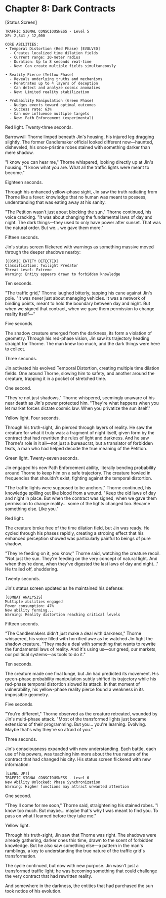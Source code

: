 # Chapter 8: Dark Contracts

[Status Screen]

```
TRAFFIC SIGNAL CONSCIOUSNESS - Level 5
XP: 2,341 / 12,000

CORE ABILITIES:
• Temporal Distortion (Red Phase) [EVOLVED]
  - Creates localized time dilation fields
  - Current range: 20-meter radius
  - Duration: Up to 8 seconds real-time
  - New: Can create multiple fields simultaneously

• Reality Pierce (Yellow Phase)
  - Reveals underlying truths and mechanisms
  - Penetrates up to 4 layers of deception
  - Can detect and analyze cosmic anomalies
  - New: Limited reality stabilization

• Probability Manipulation (Green Phase)
  - Nudges events toward optimal outcomes
  - Success rate: 63%
  - Can now influence multiple targets
  - New: Path Enforcement (experimental)
```

Red light. Twenty-three seconds.

Barrowwill Thorne limped beneath Jin's housing, his injured leg dragging slightly. The former Candlemaker official looked different now—haunted, disheveled, his once-pristine robes stained with something darker than mere shadow.

"I know you can hear me," Thorne whispered, looking directly up at Jin's housing. "I know what you are. What all the traffic lights were meant to become."

Eighteen seconds.

Through his enhanced yellow-phase sight, Jin saw the truth radiating from Thorne like a fever: knowledge that no human was meant to possess, understanding that was eating away at his sanity.

"The Petition wasn't just about blocking the sun," Thorne continued, his voice cracking. "It was about changing the fundamental laws of day and night. The dark things—they used to only have power after sunset. That was the natural order. But we... we gave them more."

Fifteen seconds.

Jin's status screen flickered with warnings as something massive moved through the deeper shadows nearby:

```
[COSMIC ENTITY DETECTED]
Classification: Twilight Predator
Threat Level: Extreme
Warning: Entity appears drawn to forbidden knowledge
```

Ten seconds.

"The traffic grid," Thorne laughed bitterly, tapping his cane against Jin's pole. "It was never just about managing vehicles. It was a network of binding points, meant to hold the boundary between day and night. But when we signed that contract, when we gave them permission to change reality itself—"

Five seconds.

The shadow creature emerged from the darkness, its form a violation of geometry. Through his red-phase vision, Jin saw its trajectory heading straight for Thorne. The man knew too much, and the dark things were here to collect.

Three seconds.

Jin activated his evolved Temporal Distortion, creating multiple time dilation fields. One around Thorne, slowing him to safety, and another around the creature, trapping it in a pocket of stretched time.

One second.

"They're not just shadows," Thorne whispered, seemingly unaware of his near death as Jin's power protected him. "They're what happens when you let market forces dictate cosmic law. When you privatize the sun itself."

Yellow light. Four seconds.

Through his truth-sight, Jin pierced through layers of reality. He saw the creature for what it truly was: a fragment of night itself, given form by the contract that had rewritten the rules of light and darkness. And he saw Thorne's role in it all—not just a bureaucrat, but a translator of forbidden texts, a man who had helped decode the true meaning of the Petition.

Green light. Twenty-seven seconds.

Jin engaged his new Path Enforcement ability, literally bending probability around Thorne to keep him on a safe trajectory. The creature howled in frequencies that shouldn't exist, fighting against the temporal distortion.

"The traffic lights were supposed to be anchors," Thorne continued, his knowledge spilling out like blood from a wound. "Keep the old laws of day and night in place. But when the contract was signed, when we gave them permission to change reality... some of the lights changed too. Became something else. Like you."

Red light.

The creature broke free of the time dilation field, but Jin was ready. He cycled through his phases rapidly, creating a strobing effect that his enhanced perception showed was particularly painful to beings of pure shadow.

"They're feeding on it, you know," Thorne said, watching the creature recoil. "Not just the sun. They're feeding on the very concept of natural light. And when they're done, when they've digested the last laws of day and night..." He trailed off, shuddering.

Twenty seconds.

Jin's status screen updated as he maintained his defense:

```
[COMBAT ANALYSIS]
Multiple abilities engaged
Power consumption: 47%
New ability forming...
Warning: Reality distortion reaching critical levels
```

Fifteen seconds.

"The Candlemakers didn't just make a deal with darkness," Thorne whispered, his voice filled with horrified awe as he watched Jin fight the shadow creature. "They made a deal with something that wants to rewrite the fundamental laws of reality. And it's using us—our greed, our markets, our political systems—as tools to do it."

Ten seconds.

The creature made one final lunge, but Jin had predicted its movement. His green-phase probability manipulation subtly shifted its trajectory while his red-phase temporal distortion slowed its attack. In that moment of vulnerability, his yellow-phase reality pierce found a weakness in its impossible geometry.

Five seconds.

"You're different," Thorne observed as the creature retreated, wounded by Jin's multi-phase attack. "Most of the transformed lights just became extensions of their programming. But you... you're learning. Evolving. Maybe that's why they're so afraid of you."

Three seconds.

Jin's consciousness expanded with new understanding. Each battle, each use of his powers, was teaching him more about the true nature of the contract that had changed his city. His status screen flickered with new information:

```
[LEVEL UP!]
TRAFFIC SIGNAL CONSCIOUSNESS - Level 6
New Ability Unlocked: Phase Synchronization
Warning: Higher functions may attract unwanted attention
```

One second.

"They'll come for me soon," Thorne said, straightening his stained robes. "I know too much. But maybe... maybe that's why I was meant to find you. To pass on what I learned before they take me."

Yellow light.

Through his truth-sight, Jin saw that Thorne was right. The shadows were already gathering, darker ones this time, drawn to the scent of forbidden knowledge. But he also saw something else—a pattern in the man's ramblings, a key to understanding the true nature of the traffic grid's transformation.

The cycle continued, but now with new purpose. Jin wasn't just a transformed traffic light; he was becoming something that could challenge the very contract that had rewritten reality.

And somewhere in the darkness, the entities that had purchased the sun took notice of his evolution.
